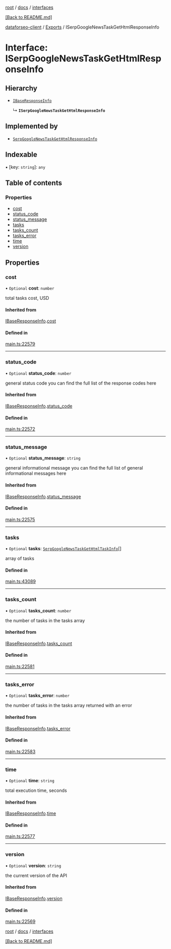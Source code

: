[root](./../../ "root") / [docs](./../ "docs") / [interfaces](./ "interfaces")

[[Back to README.md]](./../../README.md "[Back to README.md]")

[dataforseo-client](../README.md) / [Exports](../modules.md) / ISerpGoogleNewsTaskGetHtmlResponseInfo

# Interface: ISerpGoogleNewsTaskGetHtmlResponseInfo

## Hierarchy

- [`IBaseResponseInfo`](IBaseResponseInfo.md)
  
  ↳ **`ISerpGoogleNewsTaskGetHtmlResponseInfo`**

## Implemented by

- [`SerpGoogleNewsTaskGetHtmlResponseInfo`](../classes/SerpGoogleNewsTaskGetHtmlResponseInfo.md)

## Indexable

▪ [key: `string`]: `any`

## Table of contents

### Properties

- [cost](ISerpGoogleNewsTaskGetHtmlResponseInfo.md#cost)
- [status\_code](ISerpGoogleNewsTaskGetHtmlResponseInfo.md#status_code)
- [status\_message](ISerpGoogleNewsTaskGetHtmlResponseInfo.md#status_message)
- [tasks](ISerpGoogleNewsTaskGetHtmlResponseInfo.md#tasks)
- [tasks\_count](ISerpGoogleNewsTaskGetHtmlResponseInfo.md#tasks_count)
- [tasks\_error](ISerpGoogleNewsTaskGetHtmlResponseInfo.md#tasks_error)
- [time](ISerpGoogleNewsTaskGetHtmlResponseInfo.md#time)
- [version](ISerpGoogleNewsTaskGetHtmlResponseInfo.md#version)

## Properties

### cost

• `Optional` **cost**: `number`

total tasks cost, USD

#### Inherited from

[IBaseResponseInfo](IBaseResponseInfo.md).[cost](IBaseResponseInfo.md#cost)

#### Defined in

[main.ts:22579](https://github.com/dataforseo/TypeScriptClient/blob/7ca1aa4/main.ts#L22579)

___


### status\_code

• `Optional` **status\_code**: `number`

general status code
you can find the full list of the response codes here

#### Inherited from

[IBaseResponseInfo](IBaseResponseInfo.md).[status_code](IBaseResponseInfo.md#status_code)

#### Defined in

[main.ts:22572](https://github.com/dataforseo/TypeScriptClient/blob/7ca1aa4/main.ts#L22572)

___


### status\_message

• `Optional` **status\_message**: `string`

general informational message
you can find the full list of general informational messages here

#### Inherited from

[IBaseResponseInfo](IBaseResponseInfo.md).[status_message](IBaseResponseInfo.md#status_message)

#### Defined in

[main.ts:22575](https://github.com/dataforseo/TypeScriptClient/blob/7ca1aa4/main.ts#L22575)

___


### tasks

• `Optional` **tasks**: [`SerpGoogleNewsTaskGetHtmlTaskInfo`](../classes/SerpGoogleNewsTaskGetHtmlTaskInfo.md)[]

array of tasks

#### Defined in

[main.ts:43089](https://github.com/dataforseo/TypeScriptClient/blob/7ca1aa4/main.ts#L43089)

___


### tasks\_count

• `Optional` **tasks\_count**: `number`

the number of tasks in the tasks array

#### Inherited from

[IBaseResponseInfo](IBaseResponseInfo.md).[tasks_count](IBaseResponseInfo.md#tasks_count)

#### Defined in

[main.ts:22581](https://github.com/dataforseo/TypeScriptClient/blob/7ca1aa4/main.ts#L22581)

___


### tasks\_error

• `Optional` **tasks\_error**: `number`

the number of tasks in the tasks array returned with an error

#### Inherited from

[IBaseResponseInfo](IBaseResponseInfo.md).[tasks_error](IBaseResponseInfo.md#tasks_error)

#### Defined in

[main.ts:22583](https://github.com/dataforseo/TypeScriptClient/blob/7ca1aa4/main.ts#L22583)

___


### time

• `Optional` **time**: `string`

total execution time, seconds

#### Inherited from

[IBaseResponseInfo](IBaseResponseInfo.md).[time](IBaseResponseInfo.md#time)

#### Defined in

[main.ts:22577](https://github.com/dataforseo/TypeScriptClient/blob/7ca1aa4/main.ts#L22577)

___


### version

• `Optional` **version**: `string`

the current version of the API

#### Inherited from

[IBaseResponseInfo](IBaseResponseInfo.md).[version](IBaseResponseInfo.md#version)

#### Defined in

[main.ts:22569](https://github.com/dataforseo/TypeScriptClient/blob/7ca1aa4/main.ts#L22569)

[root](./../../ "root") / [docs](./../ "docs") / [interfaces](./ "interfaces")

[[Back to README.md]](./../../README.md "[Back to README.md]")